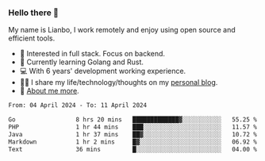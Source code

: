 ### Hello there 👋

My name is Lianbo, I work remotely and enjoy using open source and efficient tools.

- 🔭 Interested in full stack. Focus on backend.
- 🌱 Currently learning Golang and Rust.
- 💻 With 6 years' development working experience.
- ✍🏻 I share my life/technology/thoughts on my [personal blog](https://godruoyi.com).
- 👒 [About me more](https://godruoyi.com/posts/About-godruoyi).

<!--START_SECTION:waka-->

```txt
From: 04 April 2024 - To: 11 April 2024

Go                 8 hrs 20 mins   █████████████▓░░░░░░░░░░░   55.25 %
PHP                1 hr 44 mins    ███░░░░░░░░░░░░░░░░░░░░░░   11.57 %
Java               1 hr 37 mins    ██▓░░░░░░░░░░░░░░░░░░░░░░   10.72 %
Markdown           1 hr 2 mins     █▓░░░░░░░░░░░░░░░░░░░░░░░   06.92 %
Text               36 mins         █░░░░░░░░░░░░░░░░░░░░░░░░   04.00 %
```

<!--END_SECTION:waka-->
